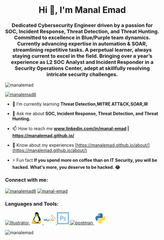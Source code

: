 <h1 align="center">Hi 👋, I'm Manal Emad</h1>
<h3 align="center">Dedicated Cybersecurity Engineer driven by a passion for SOC, Incident Response, Threat Detection, and Threat Hunting. Committed to excellence in Blue/Purple team dynamics. Currently advancing expertise in automation & SOAR, streamlining repetitive tasks. A perpetual learner, always staying current to excel in the field. Bringing over a year’s experience as L2 SOC Analyst and Incident Responder in a Security Operations Center, adept at skillfully resolving intricate security challenges.</h3>

<p align="left"> <img src="https://komarev.com/ghpvc/?username=manalemad&label=Profile%20views&color=0e75b6&style=flat" alt="manalemad" /> </p>

<p align="left"> <a href="https://twitter.com/manalemad8" target="blank"><img src="https://img.shields.io/twitter/follow/manalemad8?logo=twitter&style=for-the-badge" alt="manalemad8" /></a> </p>

- 🌱 I’m currently learning **Threat Detection,MITRE ATT&CK,SOAR,IR**

- 💬 Ask me about **SOC, Incident Response, Threat Detection, and Threat Hunting.**

- 📫 How to reach me **www.linkedin.com/in/manal-emad | https://manalemad.github.io/**

- 📄 Know about my experiences [https://manalemad.github.io/about/](https://manalemad.github.io/about/)

- ⚡ Fun fact **If you spend more on coffee than on IT Security, you will be hacked. What's more, you deserve to be hacked. 😂**

<h3 align="left">Connect with me:</h3>
<p align="left">
<a href="https://twitter.com/manalemad8" target="blank"><img align="center" src="https://raw.githubusercontent.com/rahuldkjain/github-profile-readme-generator/master/src/images/icons/Social/twitter.svg" alt="manalemad8" height="30" width="40" /></a>
<a href="https://linkedin.com/in/manal-emad" target="blank"><img align="center" src="https://raw.githubusercontent.com/rahuldkjain/github-profile-readme-generator/master/src/images/icons/Social/linked-in-alt.svg" alt="manal-emad" height="30" width="40" /></a>
</p>

<h3 align="left">Languages and Tools:</h3>
<p align="left"> <a href="https://www.adobe.com/in/products/illustrator.html" target="_blank" rel="noreferrer"> <img src="https://www.vectorlogo.zone/logos/adobe_illustrator/adobe_illustrator-icon.svg" alt="illustrator" width="40" height="40"/> </a> <a href="https://www.linux.org/" target="_blank" rel="noreferrer"> <img src="https://raw.githubusercontent.com/devicons/devicon/master/icons/linux/linux-original.svg" alt="linux" width="40" height="40"/> </a> <a href="https://www.mysql.com/" target="_blank" rel="noreferrer"> <img src="https://raw.githubusercontent.com/devicons/devicon/master/icons/mysql/mysql-original-wordmark.svg" alt="mysql" width="40" height="40"/> </a> <a href="https://www.photoshop.com/en" target="_blank" rel="noreferrer"> <img src="https://raw.githubusercontent.com/devicons/devicon/master/icons/photoshop/photoshop-line.svg" alt="photoshop" width="40" height="40"/> </a> <a href="https://postman.com" target="_blank" rel="noreferrer"> <img src="https://www.vectorlogo.zone/logos/getpostman/getpostman-icon.svg" alt="postman" width="40" height="40"/> </a> <a href="https://www.python.org" target="_blank" rel="noreferrer"> <img src="https://raw.githubusercontent.com/devicons/devicon/master/icons/python/python-original.svg" alt="python" width="40" height="40"/> </a> </p>

<p><img align="center" src="https://github-readme-stats.vercel.app/api/top-langs?username=manalemad&show_icons=true&locale=en&layout=compact" alt="manalemad" /></p>

